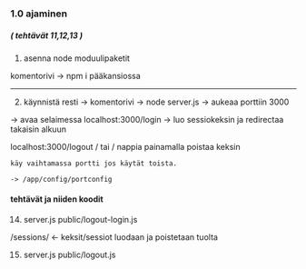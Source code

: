 ### 1.0 ajaminen

##### ( tehtävät 11,12,13 )

1. asenna node moduulipaketit

komentorivi -> npm i pääkansiossa

---

2. käynnistä resti -> komentorivi -> node server.js -> aukeaa porttiin 3000

-> avaa selaimessa localhost:3000/login
-> luo sessiokeksin ja redirectaa takaisin alkuun



localhost:3000/logout / tai / nappia painamalla poistaa keksin

```
käy vaihtamassa portti jos käytät toista.

-> /app/config/portconfig

```



#### tehtävät ja niiden koodit

14. server.js
public/logout-login.js

/sessions/ <- keksit/sessiot luodaan ja poistetaan tuolta

15. server.js 
public/logout.js